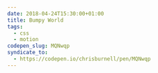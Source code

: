 ```yaml
---
date: 2018-04-24T15:30:00+01:00
title: Bumpy World
tags:
  - css
  - motion
codepen_slug: MQNwqp
syndicate_to:
  - https://codepen.io/chrisburnell/pen/MQNwqp
---
```


<c-codepen slug="{{ codepen_slug }}"></c-codepen>
